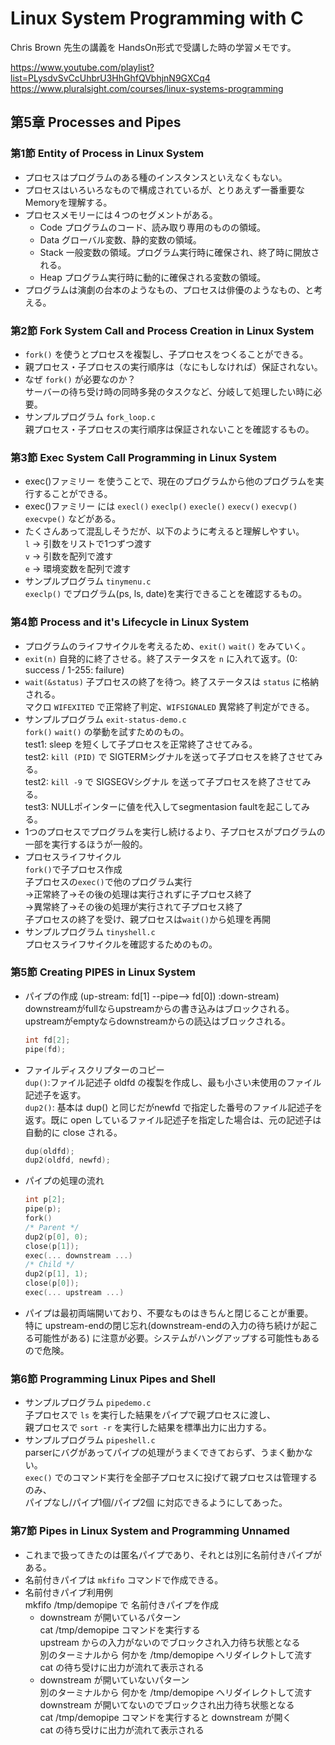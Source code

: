 # Linux System Programming with C

Chris Brown 先生の講義を HandsOn形式で受講した時の学習メモです。  

https://www.youtube.com/playlist?list=PLysdvSvCcUhbrU3HhGhfQVbhjnN9GXCq4  
https://www.pluralsight.com/courses/linux-systems-programming  


## 第5章 Processes and Pipes

### 第1節 Entity of Process in Linux System

- プロセスはプログラムのある種のインスタンスといえなくもない。  
- プロセスはいろいろなもので構成されているが、とりあえず一番重要なMemoryを理解する。  
- プロセスメモリーには４つのセグメントがある。  
	- Code   プログラムのコード、読み取り専用のものの領域。  
	- Data   グローバル変数、静的変数の領域。  
	- Stack  一般変数の領域。プログラム実行時に確保され、終了時に開放される。  
	- Heap   プログラム実行時に動的に確保される変数の領域。  
- プログラムは演劇の台本のようなもの、プロセスは俳優のようなもの、と考える。  

### 第2節 Fork System Call and Process Creation in Linux System

- `fork()` を使うとプロセスを複製し、子プロセスをつくることができる。  
- 親プロセス・子プロセスの実行順序は（なにもしなければ）保証されない。  
- なぜ `fork()` が必要なのか？  
	サーバーの待ち受け時の同時多発のタスクなど、分岐して処理したい時に必要。  
- サンプルプログラム `fork_loop.c`   
	親プロセス・子プロセスの実行順序は保証されないことを確認するもの。  

### 第3節 Exec System Call Programming in Linux System

- exec()ファミリー を使うことで、現在のプログラムから他のプログラムを実行することができる。  
- exec()ファミリー には `execl()` `execlp()` `execle()` `execv()` `execvp()` `execvpe()` などがある。  
- たくさんあって混乱しそうだが、以下のように考えると理解しやすい。  
	`l` → 引数をリストで1つずつ渡す  
	`v` → 引数を配列で渡す  
	`e` → 環境変数を配列で渡す  
- サンプルプログラム `tinymenu.c`  
	`execlp()` でプログラム(ps, ls, date)を実行できることを確認するもの。  

### 第4節 Process and it's Lifecycle in Linux System

- プログラムのライフサイクルを考えるため、`exit()` `wait()` をみていく。  
- `exit(n)` 自発的に終了させる。終了ステータスを `n` に入れて返す。(0: success / 1-255: failure)  
- `wait(&status)` 子プロセスの終了を待つ。終了ステータスは `status` に格納される。  
	マクロ `WIFEXITED` で正常終了判定、`WIFSIGNALED` 異常終了判定ができる。  
- サンプルプログラム `exit-status-demo.c`  
	`fork()` `wait()` の挙動を試すためのもの。  
	test1: sleep を短くして子プロセスを正常終了させてみる。  
	test2: `kill (PID)` で SIGTERMシグナルを送って子プロセスを終了させてみる。  
	test2: `kill -9` で SIGSEGVシグナル を送って子プロセスを終了させてみる。  
	test3: NULLポインターに値を代入してsegmentasion faultを起こしてみる。  
- 1つのプロセスでプログラムを実行し続けるより、子プロセスがプログラムの一部を実行するほうが一般的。  
- プロセスライフサイクル  
	`fork()`で子プロセス作成  
	子プロセスの`exec()`で他のプログラム実行  
	→正常終了→その後の処理は実行されずに子プロセス終了  
	→異常終了→その後の処理が実行されて子プロセス終了  
	子プロセスの終了を受け、親プロセスは`wait()`から処理を再開  
- サンプルプログラム `tinyshell.c`  
	プロセスライフサイクルを確認するためのもの。  

### 第5節 Creating PIPES in Linux System

- パイプの作成 (up-stream: fd[1] --pipe--> fd[0]) :down-stream)  
	downstreamがfullならupstreamからの書き込みはブロックされる。
	upstreamがemptyならdownstreamからの読込はブロックされる。  
	```c
	int fd[2];
	pipe(fd);
	```
- ファイルディスクリプターのコピー  
	`dup()`:ファイル記述子 oldfd の複製を作成し、最も小さい未使用のファイル記述子を返す。  
	`dup2()`: 基本は dup() と同じだがnewfd で指定した番号のファイル記述子を返す。既に open しているファイル記述子を指定した場合は、元の記述子は自動的に close される。
	```c
	dup(oldfd);
	dup2(oldfd, newfd);
	```
- パイプの処理の流れ  
	```c
	int p[2];
	pipe(p);
	fork()
	/* Parent */
	dup2(p[0], 0);
	close(p[1]);
	exec(... downstream ...)
	/* Child */
	dup2(p[1], 1);
	close(p[0]);
	exec(... upstream ...)
	```

- パイプは最初両端開いており、不要なものはきちんと閉じることが重要。  
	特に upstream-endの閉じ忘れ(downstream-endの入力の待ち続けが起こる可能性がある) に注意が必要。システムがハングアップする可能性もあるので危険。  

### 第6節 Programming Linux Pipes and Shell

- サンプルプログラム `pipedemo.c`  
	子プロセスで `ls` を実行した結果をパイプで親プロセスに渡し、  
	親プロセスで `sort -r` を実行した結果を標準出力に出力する。  
- サンプルプログラム `pipeshell.c`  
	parserにバグがあってパイプの処理がうまくできておらず、うまく動かない。  
	`exec()` でのコマンド実行を全部子プロセスに投げて親プロセスは管理するのみ、  
	パイプなし/パイプ1個/パイプ2個 に対応できるようにしてあった。  

### 第7節 Pipes in Linux System and Programming Unnamed

- これまで扱ってきたのは匿名パイプであり、それとは別に名前付きパイプがある。 
- 名前付きパイプは `mkfifo` コマンドで作成できる。  
- 名前付きパイプ利用例  
	mkfifo /tmp/demopipe で 名前付きパイプを作成  
	- downstream が開いているパターン  
		cat /tmp/demopipe コマンドを実行する  
		upstream からの入力がないのでブロックされ入力待ち状態となる  
		別のターミナルから 何かを /tmp/demopipe へリダイレクトして流す  
		cat の待ち受けに出力が流れて表示される  
	- downstream が開いていないパターン  
		別のターミナルから 何かを /tmp/demopipe へリダイレクトして流す  
		downstream が開いてないのでブロックされ出力待ち状態となる  
		cat /tmp/demopipe コマンドを実行すると downstream が開く  
		cat の待ち受けに出力が流れて表示される  


